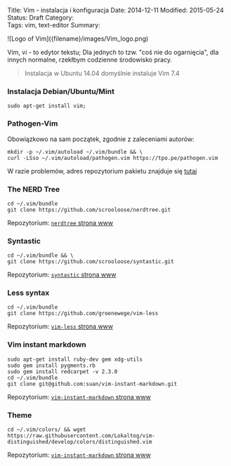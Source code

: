 Title:      Vim - instalacja i konfiguracja
Date:       2014-12-11 
Modified:   2015-05-24
Status:     Draft
Category:   
Tags:       vim, text-editor
Summary:   

<div class="intro-image-sm" markdown="1">
  ![Logo of Vim]({filename}/images/Vim_logo.png)
</div>


Vim, vi - to edytor tekstu; Dla jednych to tzw. "coś nie do ogarnięcia", dla innych normalne, rzekłbym codzienne środowisko pracy.

<!--more-->

<p style="clear:both">
</p>

> Instalacja w Ubuntu 14.04 domyślnie instaluje Vim 7.4

### Instalacja Debian/Ubuntu/Mint

    sudo apt-get install vim;
    

### Pathogen-Vim

Obowiązkowo na sam początek, zgodnie z zaleceniami autorów:

    mkdir -p ~/.vim/autoload ~/.vim/bundle && \
    curl -LSso ~/.vim/autoload/pathogen.vim https://tpo.pe/pathogen.vim
    

W razie problemów, adres repozytorium pakietu znajduje się [tutaj][1]

### The NERD Tree

    cd ~/.vim/bundle
    git clone https://github.com/scrooloose/nerdtree.git
    

Repozytorium: [`nerdtree` strona www][2]

### Syntastic

    cd ~/.vim/bundle && \
    git clone https://github.com/scrooloose/syntastic.git
    

Repozytorium: [`syntastic` strona www][3]

### Less syntax

    cd ~/.vim/bundle
    git clone https://github.com/groenewege/vim-less
    

Repozytorium: [`vim-less` strona www][3]

### Vim instant markdown

    sudo apt-get install ruby-dev gem xdg-utils
    sudo gem install pygments.rb
    sudo gem install redcarpet -v 2.3.0
    cd ~/.vim/bundle
    git clone git@github.com:suan/vim-instant-markdown.git
    

Repozytorium: [`vim-instant-markdown` strona www][4]

### Theme

    cd ~/.vim/colors/ && wget https://raw.githubusercontent.com/Lokaltog/vim-distinguished/develop/colors/distinguished.vim
    

Repozytorium: [`vim-instant-markdown` strona www][5]

 [1]: https://github.com/tpope/vim-pathogen
 [2]: https://github.com/scrooloose/nerdtree
 [3]: https://github.com/scrooloose/syntastic
 [4]: https://github.com/suan/vim-instant-markdown
 [5]: https://github.com/Lokaltog/vim-distinguished
